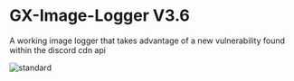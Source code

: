 # GX-Image-Logger V3.6
A working image logger that takes advantage of a new vulnerability found within the discord cdn api

![standard](https://github.com/Amittere1/GX-Image-Logger/assets/109173080/edce341e-fc93-4f38-bc4f-76e34e513eeb)


